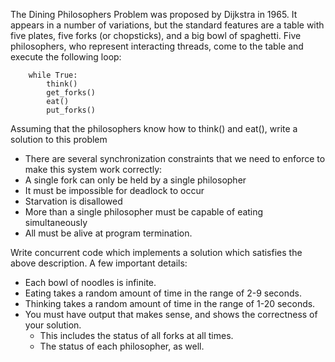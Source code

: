 The Dining Philosophers Problem was proposed by Dijkstra in 1965. It appears in a number of variations, but the standard features are a table with five plates, five forks (or chopsticks), and a big bowl of spaghetti. Five philosophers, who represent interacting threads, come to the table and execute the following loop:
```
	while True:
		think()
		get_forks()
		eat()
		put_forks()
```
Assuming that the philosophers know how to think() and eat(), write a solution to this problem

* There are several synchronization constraints that we need to enforce to make this system work correctly:
* A single fork can only be held by a single philosopher
* It must be impossible for deadlock to occur
* Starvation is disallowed
* More than a single philosopher must be capable of eating simultaneously
* All must be alive at program termination.

Write concurrent code which implements a solution which satisfies the above description. A few important details:

* Each bowl of noodles is infinite.
* Eating takes a random amount of time in the range of 2-9 seconds.
* Thinking takes a random amount of time in the range of 1-20 seconds.
* You must have output that makes sense, and shows the correctness of your solution.
	* This includes the status of all forks at all times.
	* The status of each philosopher, as well.